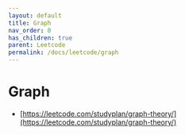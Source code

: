 ```yaml
---
layout: default
title: Graph
nav_order: 0
has_children: true
parent: Leetcode
permalink: /docs/leetcode/graph
---
```


# Graph

* [https://leetcode.com/studyplan/graph-theory/](https://leetcode.com/studyplan/graph-theory/)